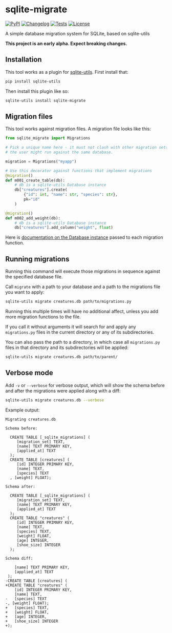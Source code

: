 # sqlite-migrate

[![PyPI](https://img.shields.io/pypi/v/sqlite-migrate.svg)](https://pypi.org/project/sqlite-migrate/)
[![Changelog](https://img.shields.io/github/v/release/simonw/sqlite-migrate?include_prereleases&label=changelog)](https://sqlite-migrate.datasette.io/en/stable/changelog.html)
[![Tests](https://github.com/simonw/sqlite-migrate/workflows/Test/badge.svg)](https://github.com/simonw/sqlite-migrate/actions?query=workflow%3ATest)
[![License](https://img.shields.io/badge/license-Apache%202.0-blue.svg)](https://github.com/simonw/sqlite-migrate/blob/main/LICENSE)

A simple database migration system for SQLite, based on sqlite-utils

**This project is an early alpha. Expect breaking changes.**

## Installation

This tool works as a plugin for [sqlite-utils](https://sqlite-utils.datasette.io/). First install that:

```bash
pip install sqlite-utils
```
Then install this plugin like so:
```bash
sqlite-utils install sqlite-migrate
```
## Migration files

This tool works against migration files. A migration file looks like this:

```python
from sqlite_migrate import Migrations

# Pick a unique name here - it must not clash with other migration sets that
# the user might run against the same database.

migration = Migrations("myapp")

# Use this decorator against functions that implement migrations
@migration()
def m001_create_table(db):
    # db is a sqlite-utils Database instance
    db["creatures"].create(
        {"id": int, "name": str, "species": str},
        pk="id"
    )

@migration()
def m002_add_weight(db):
    # db is a sqlite-utils Database instance
    db["creatures"].add_column("weight", float)
```
Here is [documentation on the Database instance](https://sqlite-utils.datasette.io/en/stable/python-api.html) passed to each migration function.

## Running migrations

Running this command will execute those migrations in sequence against the specified database file.

Call `migrate` with a path to your database and a path to the migrations file you want to apply:
```bash
sqlite-utils migrate creatures.db path/to/migrations.py
```
Running this multiple times will have no additional affect, unless you add more migration functions to the file.

If you call it without arguments it will search for and apply any `migrations.py` files in the current directory or any of its subdirectories.

You can also pass the path to a directory, in which case all `migrations.py` files in that directory and its subdirectories will be applied:

```bash
sqlite-utils migrate creatures.db path/to/parent/
```

## Verbose mode

Add `-v` or `--verbose` for verbose output, which will show the schema before and after the migrations were applied along with a diff:

```bash
sqlite-utils migrate creatures.db --verbose
```
Example output:
```
Migrating creatures.db

Schema before:

  CREATE TABLE [_sqlite_migrations] (
     [migration_set] TEXT,
     [name] TEXT PRIMARY KEY,
     [applied_at] TEXT
  );
  CREATE TABLE [creatures] (
     [id] INTEGER PRIMARY KEY,
     [name] TEXT,
     [species] TEXT
  , [weight] FLOAT);

Schema after:

  CREATE TABLE [_sqlite_migrations] (
     [migration_set] TEXT,
     [name] TEXT PRIMARY KEY,
     [applied_at] TEXT
  );
  CREATE TABLE "creatures" (
     [id] INTEGER PRIMARY KEY,
     [name] TEXT,
     [species] TEXT,
     [weight] FLOAT,
     [age] INTEGER,
     [shoe_size] INTEGER
  );

Schema diff:

    [name] TEXT PRIMARY KEY,
    [applied_at] TEXT
 );
-CREATE TABLE [creatures] (
+CREATE TABLE "creatures" (
    [id] INTEGER PRIMARY KEY,
    [name] TEXT,
-   [species] TEXT
-, [weight] FLOAT);
+   [species] TEXT,
+   [weight] FLOAT,
+   [age] INTEGER,
+   [shoe_size] INTEGER
+);
```